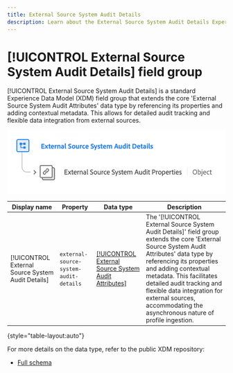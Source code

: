 ```yaml
---
title: External Source System Audit Details
description: Learn about the External Source System Audit Details Experience Data Model (XDM) field group.
---
```

# [!UICONTROL External Source System Audit Details] field group

[!UICONTROL External Source System Audit Details] is a standard Experience Data Model (XDM) field group that extends the core 'External Source System Audit Attributes' data type by referencing its properties and adding contextual metadata. This allows for detailed audit tracking and flexible data integration from external sources.

![A schema diagram of the External Source System Audit Details field group.](../../images/field-groups/shared/external-source-system-audit-details.png)

| Display name                                     | Property                                 | Data type | Description                      | 
| -------------------------------------------------| ---------------------------------------- | --------- | --- |
| [!UICONTROL External Source System Audit Details] |  `external-source-system-audit-details`  | [[!UICONTROL External Source System Audit Attributes]](../../data-types/external-source-system-audit-attributes.md)  |  The '[!UICONTROL External Source System Audit Details]' field group extends the core 'External Source System Audit Attributes' data type by referencing its properties and adding contextual metadata. This facilitates detailed audit tracking and flexible data integration for external sources, accommodating the asynchronous nature of profile ingestion.  |

{style="table-layout:auto"}

For more details on the data type, refer to the public XDM repository:

* [Full schema](https://github.com/adobe/xdm/blob/master/docs/reference/fieldgroups/shared/external-source-system-audit-details.schema.json)